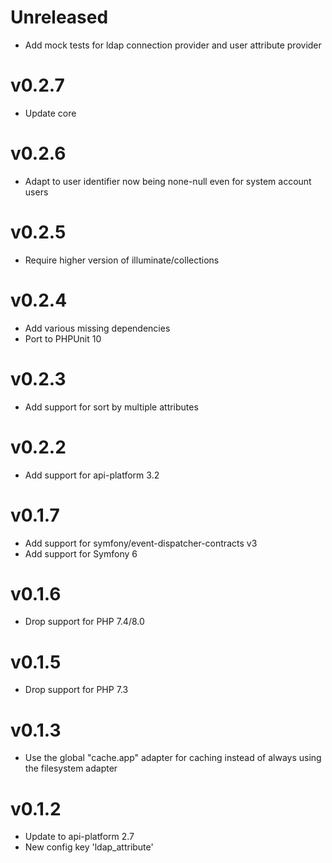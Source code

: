 # Unreleased

* Add mock tests for ldap connection provider and user attribute provider

# v0.2.7

* Update core

# v0.2.6

* Adapt to user identifier now being none-null even for system account users

# v0.2.5

* Require higher version of illuminate/collections

# v0.2.4

* Add various missing dependencies
* Port to PHPUnit 10

# v0.2.3

* Add support for sort by multiple attributes

# v0.2.2

* Add support for api-platform 3.2

# v0.1.7

* Add support for symfony/event-dispatcher-contracts v3
* Add support for Symfony 6

# v0.1.6

* Drop support for PHP 7.4/8.0

# v0.1.5

* Drop support for PHP 7.3

# v0.1.3

* Use the global "cache.app" adapter for caching instead of always using the filesystem adapter

# v0.1.2

* Update to api-platform 2.7
* New config key 'ldap_attribute'
